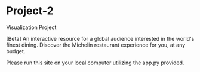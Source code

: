 # Project-2
Visualization Project

[Beta] An interactive resource for a global audience interested in the world's finest dining. Discover the Michelin restaurant experience for you, at any budget.

Please run this site on your local computer utilizing the app.py provided.

